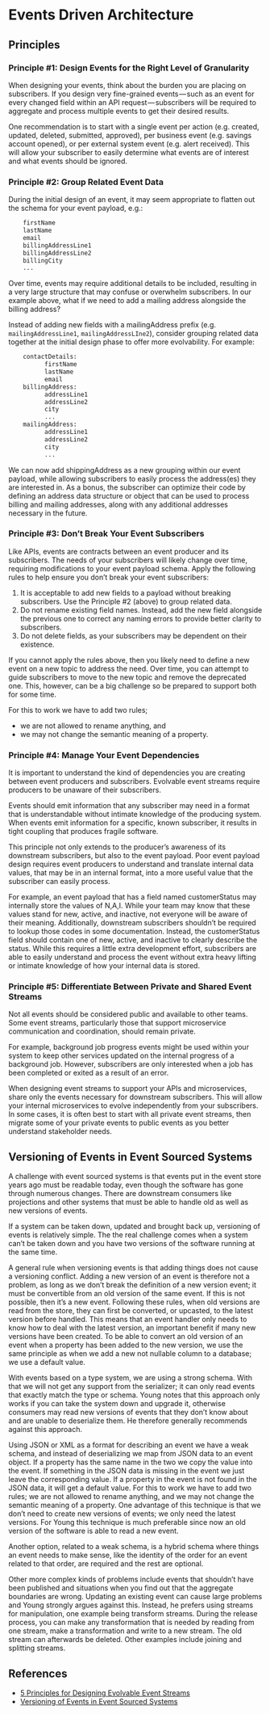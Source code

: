 # Events Driven Architecture

## Principles

### Principle #1: Design Events for the Right Level of Granularity

When designing your events, think about the burden you are placing on subscribers. If you design very fine-grained events — such as an event for every changed field within an API request — subscribers will be required to aggregate and process multiple events to get their desired results.

One recommendation is to start with a single event per action (e.g. created, updated, deleted, submitted, approved), per business event (e.g. savings account opened), or per external system event (e.g. alert received). This will allow your subscriber to easily determine what events are of interest and what events should be ignored.

### Principle #2: Group Related Event Data

During the initial design of an event, it may seem appropriate to flatten out the schema for your event payload, e.g.:

```txt
    firstName
    lastName
    email
    billingAddressLine1
    billingAddressLine2
    billingCity
    ...
```

Over time, events may require additional details to be included, resulting in a very large structure that may confuse or overwhelm subscribers. In our example above, what if we need to add a mailing address alongside the billing address?

Instead of adding new fields with a mailingAddress prefix (e.g. `mailingAddressLine1`, `mailingAddressLIne2`), consider grouping related data together at the initial design phase to offer more evolvability. For example:

```txt
    contactDetails:
          firstName
          lastName
          email
    billingAddress:
          addressLine1
          addressLine2
          city
          ...
    mailingAddress:
          addressLine1
          addressLine2
          city
          ...
```

We can now add shippingAddress as a new grouping within our event payload, while allowing subscribers to easily process the address(es) they are interested in. As a bonus, the subscriber can optimize their code by defining an address data structure or object that can be used to process billing and mailing addresses, along with any additional addresses necessary in the future.

### Principle #3: Don’t Break Your Event Subscribers

Like APIs, events are contracts between an event producer and its subscribers. The needs of your subscribers will likely change over time, requiring modifications to your event payload schema. Apply the following rules to help ensure you don’t break your event subscribers:

1. It is acceptable to add new fields to a payload without breaking subscribers. Use the Principle #2 (above) to group related data.
1. Do not rename existing field names. Instead, add the new field alongside the previous one to correct any naming errors to provide better clarity to subscribers.
1. Do not delete fields, as your subscribers may be dependent on their existence.

If you cannot apply the rules above, then you likely need to define a new event on a new topic to address the need. Over time, you can attempt to guide subscribers to move to the new topic and remove the deprecated one. This, however, can be a big challenge so be prepared to support both for some time.

For this to work we have to add two rules;

- we are not allowed to rename anything, and
- we may not change the semantic meaning of a property.

### Principle #4: Manage Your Event Dependencies

It is important to understand the kind of dependencies you are creating between event producers and subscribers. Evolvable event streams require producers to be unaware of their subscribers.

Events should emit information that any subscriber may need in a format that is understandable without intimate knowledge of the producing system. When events emit information for a specific, known subscriber, it results in tight coupling that produces fragile software.

This principle not only extends to the producer’s awareness of its downstream subscribers, but also to the event payload. Poor event payload design requires event producers to understand and translate internal data values, that may be in an internal format, into a more useful value that the subscriber can easily process.

For example, an event payload that has a field named customerStatus may internally store the values of N,A,I. While your team may know that these values stand for new, active, and inactive, not everyone will be aware of their meaning. Additionally, downstream subscribers shouldn’t be required to lookup those codes in some documentation. Instead, the customerStatus field should contain one of new, active, and inactive to clearly describe the status. While this requires a little extra development effort, subscribers are able to easily understand and process the event without extra heavy lifting or intimate knowledge of how your internal data is stored.

### Principle #5: Differentiate Between Private and Shared Event Streams

Not all events should be considered public and available to other teams. Some event streams, particularly those that support microservice communication and coordination, should remain private.

For example, background job progress events might be used within your system to keep other services updated on the internal progress of a background job. However, subscribers are only interested when a job has been completed or exited as a result of an error.

When designing event streams to support your APIs and microservices, share only the events necessary for downstream subscribers. This will allow your internal microservices to evolve independently from your subscribers. In some cases, it is often best to start with all private event streams, then migrate some of your private events to public events as you better understand stakeholder needs.

## Versioning of Events in Event Sourced Systems

A challenge with event sourced systems is that events put in the event store years ago must be readable today, even though the software has gone through numerous changes. There are downstream consumers like projections and other systems that must be able to handle old as well as new versions of events.

If a system can be taken down, updated and brought back up, versioning of events is relatively simple. The the real challenge comes when a system can’t be taken down and you have two versions of the software running at the same time.

A general rule when versioning events is that adding things does not cause a versioning conflict. Adding a new version of an event is therefore not a problem, as long as we don’t break the definition of a new version event; it must be convertible from an old version of the same event. If this is not possible, then it’s a new event. Following these rules, when old versions are read from the store, they can first be converted, or upcasted, to the latest version before handled. This means that an event handler only needs to know how to deal with the latest version, an important benefit if many new versions have been created. To be able to convert an old version of an event when a property has been added to the new version, we use the same principle as when we add a new not nullable column to a database; we use a default value.

With events based on a type system, we are using a strong schema. With that we will not get any support from the serializer; it can only read events that exactly match the type or schema. Young notes that this approach only works if you can take the system down and upgrade it, otherwise consumers may read new versions of events that they don’t know about and are unable to deserialize them. He therefore generally recommends against this approach.

Using JSON or XML as a format for describing an event we have a weak schema, and instead of deserializing we map from JSON data to an event object. If a property has the same name in the two we copy the value into the event. If something in the JSON data is missing in the event we just leave the corresponding value. If a property in the event is not found in the JSON data, it will get a default value. For this to work we have to add two rules; we are not allowed to rename anything, and we may not change the semantic meaning of a property. One advantage of this technique is that we don’t need to create new versions of events; we only need the latest versions. For Young this technique is much preferable since now an old version of the software is able to read a new event.

Another option, related to a weak schema, is a hybrid schema where things an event needs to make sense, like the identity of the order for an event related to that order, are required and the rest are optional.

Other more complex kinds of problems include events that shouldn’t have been published and situations when you find out that the aggregate boundaries are wrong. Updating an existing event can cause large problems and Young strongly argues against this. Instead, he prefers using streams for manipulation, one example being transform streams. During the release process, you can make any transformation that is needed by reading from one stream, make a transformation and write to a new stream. The old stream can afterwards be deleted. Other examples include joining and splitting streams.

## References

- [5 Principles for Designing Evolvable Event Streams](https://medium.com/capital-one-tech/5-principles-for-designing-evolvable-event-streams-f32e90dcbb79)
- [Versioning of Events in Event Sourced Systems](https://www.infoq.com/news/2017/07/versioning-event-sourcing)
